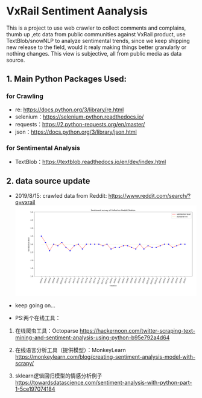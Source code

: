 # VxRail Sentiment Aanalysis
This is a project to use web crawler to collect comments and complains, thumb up ,etc data from public communities against VxRail product, use TextBlob/snowNLP to analyze sentimental trends, since we keep shipping new release to the field, would it realy making things better granularly or nothing changes.
This view is subjective, all from public media as data source.


## 1. Main Python Packages Used:
### for Crawling
* re: https://docs.python.org/3/library/re.html 
* selenium：https://selenium-python.readthedocs.io/
* requests：https://2.python-requests.org/en/master/
* json：https://docs.python.org/3/library/json.html

### for Sentimental Analysis
* TextBlob：https://textblob.readthedocs.io/en/dev/index.html

## 2. data source update
* 2019/8/15: crawled data from Reddit: https://www.reddit.com/search/?q=vxrail
 ![Sentiment survey of VxRail on Reddit.png](/SentimentAanalysis/Sentiment_Survey_of_VxRail_on_Reddit.png)
* keep going on...




* PS:两个在线工具：
1. 在线爬虫工具：Octoparse
https://hackernoon.com/twitter-scraping-text-mining-and-sentiment-analysis-using-python-b95e792a4d64

2. 在线语言分析工具（提供模型）：MonkeyLearn
https://monkeylearn.com/blog/creating-sentiment-analysis-model-with-scrapy/

3. sklearn逻辑回归模型的情感分析例子
https://towardsdatascience.com/sentiment-analysis-with-python-part-1-5ce197074184

